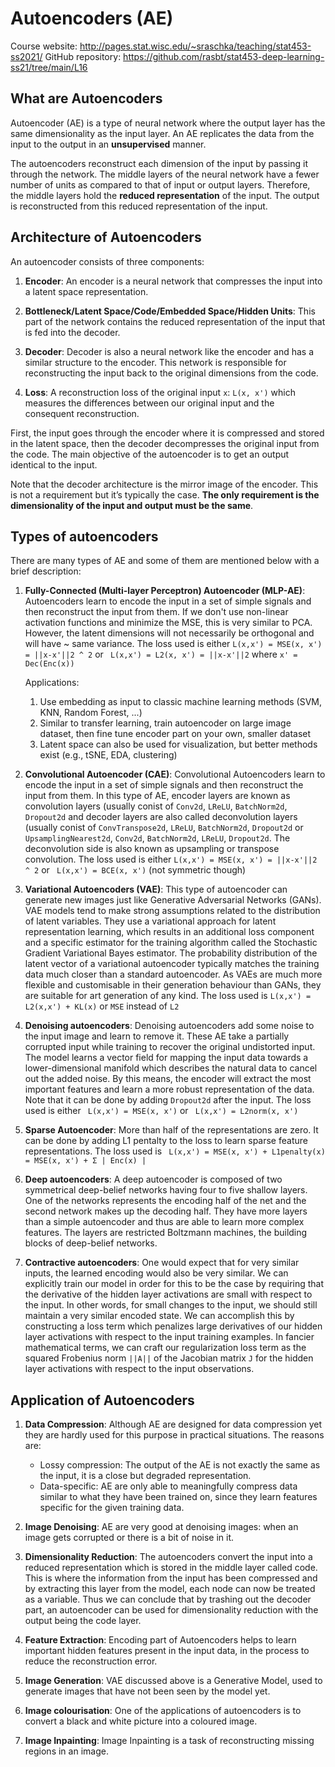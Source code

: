 # Autoencoders (AE)

Course website: http://pages.stat.wisc.edu/~sraschka/teaching/stat453-ss2021/
GitHub repository: https://github.com/rasbt/stat453-deep-learning-ss21/tree/main/L16

## What are Autoencoders

Autoencoder (AE) is a type of neural network where the output layer has the same dimensionality as the input layer. An AE replicates the data from the input to the output in an **unsupervised** manner.

The autoencoders reconstruct each dimension of the input by passing it through the network. The middle layers of the neural network have a fewer number of units as compared to that of input or output layers. Therefore, the middle layers hold the **reduced representation** of the input. The output is reconstructed from this reduced representation of the input.

## Architecture of Autoencoders

An autoencoder consists of three components:

1. **Encoder**: An encoder is a neural network that compresses the input into a latent space representation.

2. **Bottleneck/Latent Space/Code/Embedded Space/Hidden Units**: This part of the network contains the reduced representation of the input that is fed into the decoder.

3. **Decoder**: Decoder is also a neural network like the encoder and has a similar structure to the encoder. This network is responsible for reconstructing the input back to the original dimensions from the code.

4. **Loss**: A reconstruction loss of the original input ```x```: ```L(x, x')``` which measures the differences between our original input and the consequent reconstruction.

First, the input goes through the encoder where it is compressed and stored in the latent space, then the decoder decompresses the original input from the code. The main objective of the autoencoder is to get an output identical to the input.

Note that the decoder architecture is the mirror image of the encoder. This is not a requirement but it’s typically the case. **The only requirement is the dimensionality of the input and output must be the same**.


## Types of autoencoders

There are many types of AE and some of them are mentioned below with a brief description:

1. **Fully-Connected (Multi-layer Perceptron) Autoencoder (MLP-AE)**: Autoencoders learn to encode the input in a set of simple signals and then reconstruct the input from them. If we don't use
non-linear activation functions and minimize the MSE, this is very similar to PCA. However, the latent dimensions will not necessarily be orthogonal and will have ~ same variance. The loss used is either  ``` L(x,x') = MSE(x, x') = ||x-x'||2 ^ 2 ``` or ``` L(x,x') = L2(x, x') = ||x-x'||2``` where ```x' = Dec(Enc(x))```

    Applications:
    1. Use embedding as input to classic machine learning methods (SVM, KNN, Random Forest, ...)
    2. Similar to transfer learning, train autoencoder on large image dataset, then fine tune encoder part on your own, smaller dataset
    3. Latent space can also be used for visualization, but better methods exist (e.g., tSNE, EDA, clustering)

2. **Convolutional Autoencoder (CAE)**: Convolutional Autoencoders learn to encode the input in a set of simple signals and then reconstruct the input from them. In this type of AE, encoder layers are known as convolution layers (usually conist of ```Conv2d```, ```LReLU```, ```BatchNorm2d```, ```Dropout2d``` and decoder layers are also called deconvolution layers (usually conist of ```ConvTranspose2d```, ```LReLU```, ```BatchNorm2d```, ```Dropout2d``` or ```UpsamplingNearest2d```, ```Conv2d```, ```BatchNorm2d```, ```LReLU```, ```Dropout2d```. The deconvolution side is also known as upsampling or transpose convolution. The loss used is either ``` L(x,x') = MSE(x, x') = ||x-x'||2 ^ 2 ```  or ``` L(x,x') = BCE(x, x')``` (not symmetric though)

3. **Variational Autoencoders (VAE)**: This type of autoencoder can generate new images just like Generative Adversarial Networks (GANs). VAE models tend to make strong assumptions related to the distribution of latent variables. They use a variational approach for latent representation learning, which results in an additional loss component and a specific estimator for the training algorithm called the Stochastic Gradient Variational Bayes estimator. The probability distribution of the latent vector of a variational autoencoder typically matches the training data much closer than a standard autoencoder. As VAEs are much more flexible and customisable in their generation behaviour than GANs, they are suitable for art generation of any kind. The loss used is ```L(x,x') = L2(x,x') + KL(x)``` or ```MSE``` instead of ```L2```

4. **Denoising autoencoders**: Denoising autoencoders add some noise to the input image and learn to remove it. These AE take a partially corrupted input while training to recover the original undistorted input. The model learns a vector field for mapping the input data towards a lower-dimensional manifold which describes the natural data to cancel out the added noise. By this means, the encoder will extract the most important features and learn a more robust representation of the data. Note that it can be done by adding ```Dropout2d``` after the input. The loss used is either ``` L(x,x') = MSE(x, x')``` or ``` L(x,x') = L2norm(x, x')```

5. **Sparse Autoencoder**: More than half of the representations are zero. It can be done by adding L1 pentalty to the loss to learn sparse feature representations. The loss used is ``` L(x,x') = MSE(x, x') + L1penalty(x) = MSE(x, x') + Σ | Enc(x) |```

6. **Deep autoencoders**: A deep autoencoder is composed of two symmetrical deep-belief networks having four to five shallow layers. One of the networks represents the encoding half of the net and the second network makes up the decoding half. They have more layers than a simple autoencoder and thus are able to learn more complex features. The layers are restricted Boltzmann machines, the building blocks of deep-belief networks.

7. **Contractive autoencoders**: One would expect that for very similar inputs, the learned encoding would also be very similar. We can explicitly train our model in order for this to be the case by requiring that the derivative of the hidden layer activations are small with respect to the input. In other words, for small changes to the input, we should still maintain a very similar encoded state. We can accomplish this by constructing a loss term which penalizes large derivatives of our hidden layer activations with respect to the input training examples. In fancier mathematical terms, we can craft our regularization loss term as the squared Frobenius norm ```||A||``` of the Jacobian matrix ```J``` for the hidden layer activations with respect to the input observations.

## Application of Autoencoders

1. **Data Compression**: Although AE are designed for data compression yet they are hardly used for this purpose in practical situations. The reasons are:
    * Lossy compression: The output of the AE is not exactly the same as the input, it is a close but degraded representation.
    * Data-specific: AE are only able to meaningfully compress data similar to what they have been trained on, since they learn features specific for the given training data.

2. **Image Denoising**: AE are very good at denoising images: when an image gets corrupted or there is a bit of noise in it.

3. **Dimensionality Reduction**: The autoencoders convert the input into a reduced representation which is stored in the middle layer called code. This is where the information from the input has been compressed and by extracting this layer from the model, each node can now be treated as a variable. Thus we can conclude that by trashing out the decoder part, an autoencoder can be used for dimensionality reduction with the output being the code layer.

4. **Feature Extraction**: Encoding part of Autoencoders helps to learn important hidden features present in the input data, in the process to reduce the reconstruction error. 

5. **Image Generation**: VAE discussed above is a Generative Model, used to generate images that have not been seen by the model yet. 

6. **Image colourisation**: One of the applications of autoencoders is to convert a black and white picture into a coloured image. 

7. **Image Inpainting**: Image Inpainting is a task of reconstructing missing regions in an image.

